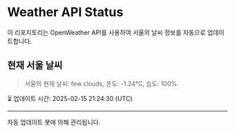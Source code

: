 
# Weather API Status

이 리포지토리는 OpenWeather API를 사용하여 서울의 날씨 정보를 자동으로 업데이트합니다.

## 현재 서울 날씨
> 서울의 현재 날씨: few clouds, 온도: -1.24°C, 습도: 100%

⏳ 업데이트 시간: 2025-02-15 21:24:30 (UTC)

---
자동 업데이트 봇에 의해 관리됩니다.
